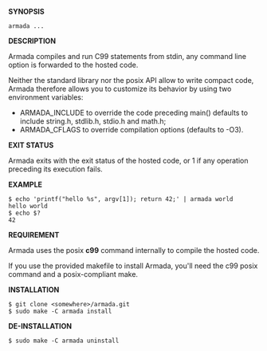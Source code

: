 **SYNOPSIS**

	armada ...

**DESCRIPTION**

Armada compiles and run C99 statements from stdin,
any command line option is forwarded to the hosted code.

Neither the standard library nor the posix API allow to write compact code,
Armada therefore allows you to customize its behavior by using two environment variables:
  * ARMADA_INCLUDE to override the code preceding main()
    defaults to include string.h, stdlib.h, stdio.h and math.h;
  * ARMADA_CFLAGS to override compilation options (defaults to -O3).

**EXIT STATUS**

Armada exits with the exit status of the hosted code,
or 1 if any operation preceding its execution fails.

**EXAMPLE**

	$ echo 'printf("hello %s", argv[1]); return 42;' | armada world
	hello world
	$ echo $?
	42

**REQUIREMENT**

Armada uses the posix **c99** command internally to compile the hosted code.

If you use the provided makefile to install Armada,
you'll need the c99 posix command and a posix-compliant make.

**INSTALLATION**

	$ git clone <somewhere>/armada.git
	$ sudo make -C armada install

**DE-INSTALLATION**

	$ sudo make -C armada uninstall
